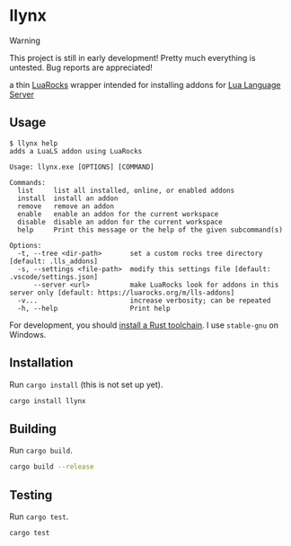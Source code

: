 # llynx

> [!WARNING]
>
> This project is still in early development! Pretty much everything is untested. Bug reports are appreciated!

a thin [LuaRocks](https://luarocks.org/) wrapper intended for installing addons for [Lua Language Server](https://github.com/LuaLS/lua-language-server)

## Usage

```console
$ llynx help
adds a LuaLS addon using LuaRocks

Usage: llynx.exe [OPTIONS] [COMMAND]

Commands:
  list     list all installed, online, or enabled addons
  install  install an addon
  remove   remove an addon
  enable   enable an addon for the current workspace
  disable  disable an addon for the current workspace
  help     Print this message or the help of the given subcommand(s)

Options:
  -t, --tree <dir-path>       set a custom rocks tree directory [default: .lls_addons]
  -s, --settings <file-path>  modify this settings file [default: .vscode/settings.json]
      --server <url>          make LuaRocks look for addons in this server only [default: https://luarocks.org/m/lls-addons]
  -v...                       increase verbosity; can be repeated
  -h, --help                  Print help
```

For development, you should [install a Rust toolchain](https://www.rust-lang.org/tools/install). I use `stable-gnu` on Windows.

## Installation

Run `cargo install` (this is not set up yet).

```bash
cargo install llynx
```

## Building

Run `cargo build`.

```bash
cargo build --release
```

## Testing

Run `cargo test`.

```bash
cargo test
```
